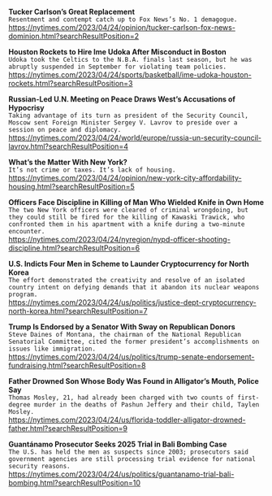 **Tucker Carlson’s Great Replacement**\
`Resentment and contempt catch up to Fox News’s No. 1 demagogue.`\
https://nytimes.com/2023/04/24/opinion/tucker-carlson-fox-news-dominion.html?searchResultPosition=2

**Houston Rockets to Hire Ime Udoka After Misconduct in Boston**\
`Udoka took the Celtics to the N.B.A. finals last season, but he was abruptly suspended in September for violating team policies.`\
https://nytimes.com/2023/04/24/sports/basketball/ime-udoka-houston-rockets.html?searchResultPosition=3

**Russian-Led U.N. Meeting on Peace Draws West’s Accusations of Hypocrisy**\
`Taking advantage of its turn as president of the Security Council, Moscow sent Foreign Minister Sergey V. Lavrov to preside over a session on peace and diplomacy.`\
https://nytimes.com/2023/04/24/world/europe/russia-un-security-council-lavrov.html?searchResultPosition=4

**What’s the Matter With New York?**\
`It’s not crime or taxes. It’s lack of housing.`\
https://nytimes.com/2023/04/24/opinion/new-york-city-affordability-housing.html?searchResultPosition=5

**Officers Face Discipline in Killing of Man Who Wielded Knife in Own Home**\
`The two New York officers were cleared of criminal wrongdoing, but they could still be fired for the killing of Kawaski Trawick, who confronted them in his apartment with a knife during a two-minute encounter.`\
https://nytimes.com/2023/04/24/nyregion/nypd-officer-shooting-discipline.html?searchResultPosition=6

**U.S. Indicts Four Men in Scheme to Launder Cryptocurrency for North Korea**\
`The effort demonstrated the creativity and resolve of an isolated country intent on defying demands that it abandon its nuclear weapons program.`\
https://nytimes.com/2023/04/24/us/politics/justice-dept-cryptocurrency-north-korea.html?searchResultPosition=7

**Trump Is Endorsed by a Senator With Sway on Republican Donors**\
`Steve Daines of Montana, the chairman of the National Republican Senatorial Committee, cited the former president’s accomplishments on issues like immigration.`\
https://nytimes.com/2023/04/24/us/politics/trump-senate-endorsement-fundraising.html?searchResultPosition=8

**Father Drowned Son Whose Body Was Found in Alligator’s Mouth, Police Say**\
`Thomas Mosley, 21, had already been charged with two counts of first-degree murder in the deaths of Pashun Jeffery and their child, Taylen Mosley.`\
https://nytimes.com/2023/04/24/us/florida-toddler-alligator-drowned-father.html?searchResultPosition=9

**Guantánamo Prosecutor Seeks 2025 Trial in Bali Bombing Case**\
`The U.S. has held the men as suspects since 2003; prosecutors said government agencies are still processing trial evidence for national security reasons.`\
https://nytimes.com/2023/04/24/us/politics/guantanamo-trial-bali-bombing.html?searchResultPosition=10

